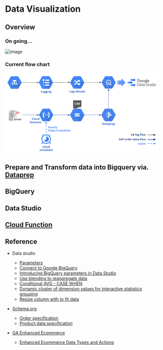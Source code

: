 # Data Visualization

## Overview
### On going...
![image](https://user-images.githubusercontent.com/3777869/190057299-4fb4bcaf-adc4-495d-b441-d493fc7fe7ea.png)

### Current flow chart
![](https://github.com/MRLIVING/data_visualization/blob/master/doc/img/overview_datavis.PNG?raw=true)

## Prepare and Transform data into Bigquery via. [Dataprep](https://cloud.google.com/dataprep)

## BigQuery

## Data Studio

## [Cloud Function](https://github.com/MRLIVING/Becca/wiki/GCP-Cloud-Functions)


## Reference
* Data studio
  * [Parameters](https://support.google.com/datastudio/answer/9002005?hl=en)
  * [Connect to Google BigQuery](https://support.google.com/datastudio/answer/6370296?hl=en)
  * [Introducing BigQuery parameters in Data Studio](https://blog.google/products/marketingplatform/analytics/introducing-bigquery-parameters-data-studio/)  
  * [Use blending to reaggregate data](https://support.google.com/datastudio/answer/9429470?hl=en&ref_topic=9061419)
  * [Conditional AVG - CASE WHEN](https://support.google.com/datastudio/answer/7583518?hl=en)
  * [Dynamic cluster of dimension values for interactive statistics grouping](https://www.wissi.fr/blog/analytics/20210909/google-data-studio-dynamic-cluster-of-dimension-values-for-interactive-statistics-grouping/)
  * [Resize column with to fit data](https://webapps.stackexchange.com/questions/138612/how-to-make-the-width-fit-to-text-in-google-data-studio)
  
* [Schema.org](https://schema.org/)
  * [Order  specification](https://support.google.com/merchants/answer/9130936)
  * [Product data specification](https://support.google.com/merchants/answer/7052112?hl=en)
* [GA Enhanced Ecommerce](https://developers.google.com/analytics/devguides/collection/analyticsjs/enhanced-ecommerce)
  * [Enhanced Ecommerce Data Types and Actions](https://developers.google.com/analytics/devguides/collection/analyticsjs/enhanced-ecommerce#ecommerce-data)

